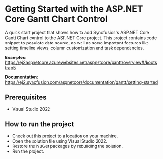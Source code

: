 # Getting Started with the ASP.NET Core Gantt Chart Control

A quick start project that shows how to add Syncfusion's ASP.NET Core Gantt Chart control to the ASP.NET Core project. This project contains code snippet to populate data source, as well as some important features like setting timeline views, column customization and task dependencies.

**Examples**: https://ej2aspnetcore.azurewebsites.net/aspnetcore/gantt/overview#/bootstrap5 

**Documentation**: https://ej2.syncfusion.com/aspnetcore/documentation/gantt/getting-started 

## Prerequisites

* Visual Studio 2022

## How to run the project

* Check out this project to a location on your machine.
* Open the solution file using Visual Studio 2022.
* Restore the NuGet packages by rebuilding the solution.
* Run the project.

